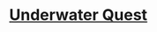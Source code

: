 # [Underwater Quest](https://education.lego.com/en-us/lessons/spikeessential-great-adventures/spikeessential-underwater-quest)
